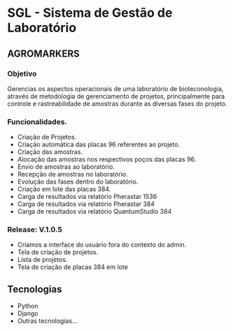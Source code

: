 # SGL - Sistema de Gestão de Laboratório
## AGROMARKERS


### Objetivo

Gerencias os aspectos operacionais de uma laboratório de bioteconologia, através de metodologia de gerenciamento de projetos, principalmente para controle e rastreabilidade de amostras durante as diversas fases do projeto. 

### Funcionalidades. 

* Criação de Projetos.
* Criação automática das placas 96 referentes ao projeto.
* Criação das amostras.
* Alocação das amostras nos respectivos poços das placas 96. 
* Envio de amostras ao laboratório.
* Recepção de amostras no laboratório.
* Evolução das fases dentro do laboratório.
* Criação em lote das placas 384.
* Carga de resultados via relatório Pherastar 1536
* Carga de resultados via relatório Pherastar 384
* Carga de resultados via relatório QuantumStudio 384


### Release: V.1.0.5 

* Criamos a interface do usuário fora do contexto do admin.
* Tela de criação de projetos. 
* Lista de projetos. 
* Tela de criação de placas 384 em lote



## Tecnologias

- Python
- Django
- Outras tecnologias...